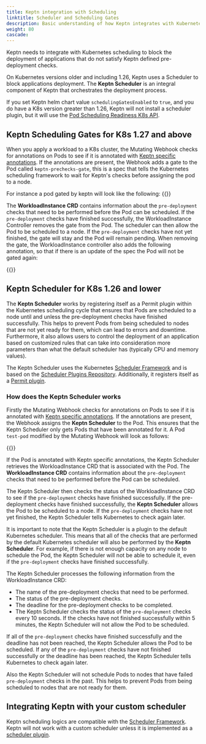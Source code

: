 ```yaml
---
title: Keptn integration with Scheduling
linktitle: Scheduler and Scheduling Gates
description: Basic understanding of how Keptn integrates with Kubernetes Pod Scheduling
weight: 80
cascade:
---
```


Keptn needs to integrate with Kubernetes scheduling to block
the deployment of applications that do not satisfy Keptn defined pre-deployment checks.

On Kubernetes versions older and including 1.26, Keptn uses a Scheduler to block applications deployment.
The **Keptn Scheduler** is an integral component of Keptn that orchestrates
the deployment process.

If you set Keptn helm chart value `schedulingGatesEnabled` to `true`, and you do have a K8s version greater than 1.26,
Keptn will not install a scheduler plugin, but it will use
the [Pod Scheduling Readiness K8s API](https://kubernetes.io/docs/concepts/scheduling-eviction/pod-scheduling-readiness).

## Keptn Scheduling Gates for K8s 1.27 and above

When you apply a workload to a K8s cluster, the Mutating Webhook checks for annotations on Pods to
see if it is annotated with
[Keptn specific annotations](../../implementing/integrate/#basic-annotations).
If the annotations are present, the Webhook adds a gate to the Pod called `keptn-prechecks-gate`,
this is a spec that tells the Kubernetes scheduling framework to wait for Keptn's checks before assigning the pod to a
node.

For instance a pod gated by keptn will look like the following:
{{<embed path="/docs/assets/scheduler-gates/gated.yaml">}}

The **WorkloadInstance CRD** contains information about the `pre-deployment` checks that
need to be performed before the Pod can be scheduled.
If the `pre-deployment` checks have finished successfully, the WorkloadInstance Controller removes the gate from the
Pod.
The scheduler can then allow the Pod to be scheduled to a node.
If the `pre-deployment` checks have not yet finished, the gate will stay and the Pod will remain pending.
When removing the gate, the WorkloadInstance controller also adds the following annotation, so that if there is an
update of the spec the Pod will not be gated again:

{{<embed path="/docs/assets/scheduler-gates/gate-removed.yaml">}}

## Keptn Scheduler for K8s 1.26 and lower

The **Keptn Scheduler** works by registering itself as a Permit plugin within the Kubernetes
scheduling cycle that ensures that Pods are scheduled to a node until and unless the
pre-deployment checks have finished successfully.
This helps to prevent Pods from being scheduled to nodes that are not yet ready for them,
which can lead to errors and downtime.
Furthermore, it also allows users to control the deployment of an application based on
customized rules that can take into consideration more parameters than what the default
scheduler has (typically CPU and memory values).

The Keptn Scheduler uses the Kubernetes
[Scheduler Framework](https://kubernetes.io/docs/concepts/scheduling-eviction/scheduling-framework/) and is based on the
[Scheduler Plugins Repository](https://github.com/kubernetes-sigs/scheduler-plugins/tree/master).
Additionally, it registers itself as
a [Permit plugin](https://kubernetes.io/docs/concepts/scheduling-eviction/scheduling-framework/#permit).

### How does the Keptn Scheduler works

Firstly the Mutating Webhook checks for annotations on Pods to see if it is annotated with
[Keptn specific annotations](../../implementing/integrate/#basic-annotations).
If the annotations are present, the Webhook assigns the **Keptn Scheduler** to the Pod.
This ensures that the Keptn Scheduler only gets Pods that have been annotated for it.
A Pod `test-pod` modified by the Mutating Webhook will look as follows:

{{<embed path="/docs/assets/scheduler-gates/scheduler.yaml">}}

If the Pod is annotated with Keptn specific annotations, the Keptn Scheduler retrieves
the WorkloadInstance CRD that is associated with the Pod.
The **WorkloadInstance CRD** contains information about the `pre-deployment` checks that
need to be performed before the Pod can be scheduled.

The Keptn Scheduler then checks the status of the WorkloadInstance CRD to see
if the `pre-deployment` checks have finished successfully.
If the pre-deployment checks have finished successfully, the **Keptn Scheduler** allows
the Pod to be scheduled to a node.
If the `pre-deployment` checks have not yet finished, the Keptn Scheduler tells Kubernetes to check again later.

It is important to note that the Keptn Scheduler is a plugin to the default Kubernetes scheduler.
This means that all of the checks that are performed by the default Kubernetes scheduler
will also be performed by the **Keptn Scheduler**.
For example, if there is not enough capacity on any node to schedule the Pod,
the Keptn Scheduler will not be able to schedule it, even if the `pre-deployment`
checks have finished successfully.

The Keptn Scheduler processes the following information from the WorkloadInstance CRD:

- The name of the pre-deployment checks that need to be performed.
- The status of the pre-deployment checks.
- The deadline for the pre-deployment checks to be completed.
- The Keptn Scheduler checks the status of the `pre-deployment` checks every 10 seconds.
  If the checks have not finished successfully within 5 minutes, the Keptn Scheduler will not allow the Pod to be
  scheduled.

If all of the `pre-deployment` checks have finished successfully and the deadline has not been reached,
the Keptn Scheduler allows the Pod to be scheduled.
If any of the `pre-deployment` checks have not finished successfully or the deadline has
been reached, the Keptn Scheduler tells Kubernetes to check again later.

Also the Keptn Scheduler will not schedule Pods to nodes that have failed `pre-deployment`
checks in the past.
This helps to prevent Pods from being scheduled to nodes that are not ready for them.

## Integrating Keptn with your custom scheduler

Keptn scheduling logics are compatible with
the [Scheduler Framework](https://kubernetes.io/docs/concepts/scheduling-eviction/scheduling-framework/).
Keptn will not work with a custom scheduler unless it is implemented as
a [scheduler plugin](https://kubernetes.io/docs/concepts/scheduling-eviction/scheduling-framework/#plugin-configuration).